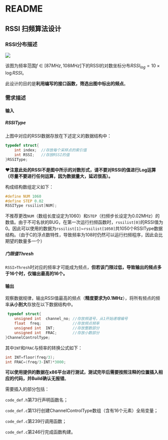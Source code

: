 #  README

## RSSI 扫频算法设计

### RSSI分布描述

<img src="../MMC/docs/pic/image.png"/>

该图为频率范围$f\in[87MHz,108MHz]$下的RSSI的对数坐标分布$RSSI_{log}=10\times\log{RSSI}$。

此设计的目的是**利用编写的接口函数，筛选出图中标出的频点**。

### 需求描述

#### 输入

##### RSSIType

上图中对应的RSSI数据存放在下述定义的数据结构中：

```c
typedef struct{
    int index;	//存放每个采样点的索引值
    int RSSI;	//存放RSSI的值
}RSSIType;
```

❤**注意此处的RSSI不是图中所示的对数形式，请不要对RSSI的值进行Log运算（尽量不要进行任何运算，因为数据量大，延迟很高）。**

构成结构数组定义如下：

```C
#define NUM 1060
#define STEP 0.02
RSSIType rssilist[NUM];
```

不推荐更改`NUM`（数组长度设定为1060）和`STEP`（扫频步长设定为0.02MHz）的数值。由于不可名状的BUG，在第一次运行扫频函数时，`rssilist[0]`的RSSI值为0。因此可以使用的数据为`rssilist[1]`~`rssilist[1050]`共1050个RSSIType数据结构。（由于C的浮点数特性，导致频率为108时仍然可以运行扫频程序，因此会比期望的数量多一个）

##### 门限值Thresh

`RSSI>Thresh`时对应的频率才可能成为频点，**但若该门限过低，导致输出的频点多于16个时，仅输出最高的16个。**

#### 输出

观察数据规律，输出RSSI值最高的频点（**精度要求为0.1MHz**），将所有频点的频率**从小到大**存放在以下数据结构中。

```C
 typedef struct{
    unsigned int  channel_no; //存放频道号，从1开始递增编号
    float  freq;		      //存放频点频率
    unsigned int  INT;		  //存放整数部分
    unsigned int  FRAC;		  //存放小数部分
}ChannelControlType;
```

其中`INT`和`FRAC`与频率的转换公式如下：

```C
int INT=floor(freq/3);
int FRAC=(freq/3-INT)*3000;
```

**可以使用提供的数据在x86平台进行测试，测试完毕后需要按照注释的位置插入相应的代码，并Build确认无报错**。

需要插入的部分包括：

`code_def.h`第73行声明函数名；

`code_def.c`第13行创建ChannelControlType数组（含有16个元素）全局变量；

`code_def.c`第239行调用函数；

`code_def.c`第246行完成函数构建。



